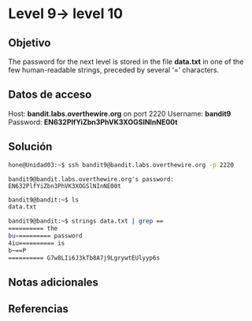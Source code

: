 # Level 9-> level 10

## Objetivo
The password for the next level is stored in the file **data.txt** in one of the few human-readable strings, preceded by several ‘=’ characters.

## Datos de acceso
Host: **bandit.labs.overthewire.org** on port 2220
Username: **bandit9**
Password: **EN632PlfYiZbn3PhVK3XOGSlNInNE00t**

## Solución
```bash
hone@Unidad03:~$ ssh bandit9@bandit.labs.overthewire.org -p 2220
```

```
bandit9@bandit.labs.overthewire.org's password: EN632PlfYiZbn3PhVK3XOGSlNInNE00t 
```

```bash
bandit9@bandit:~$ ls
data.txt
```

```bash
bandit9@bandit:~$ strings data.txt | grep ==
========== the
bu========== password
4iu========== is
b~==P
========== G7w8LIi6J3kTb8A7j9LgrywtEUlyyp6s
```

## Notas adicionales
## Referencias


